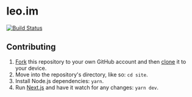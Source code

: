 # leo.im

[![Build Status](https://circleci.com/gh/leo/site.svg?&style=shield)](https://circleci.com/gh/leo/site)

## Contributing

1. [Fork](https://help.github.com/articles/fork-a-repo/) this repository to your own GitHub account and then [clone](https://help.github.com/articles/cloning-a-repository/) it to your device.
2. Move into the repository's directory, like so: `cd site`.
3. Install Node.js dependencies: `yarn`.
4. Run [Next.js](https://github.com/zeit/next.js) and have it watch for any changes: `yarn dev`.
